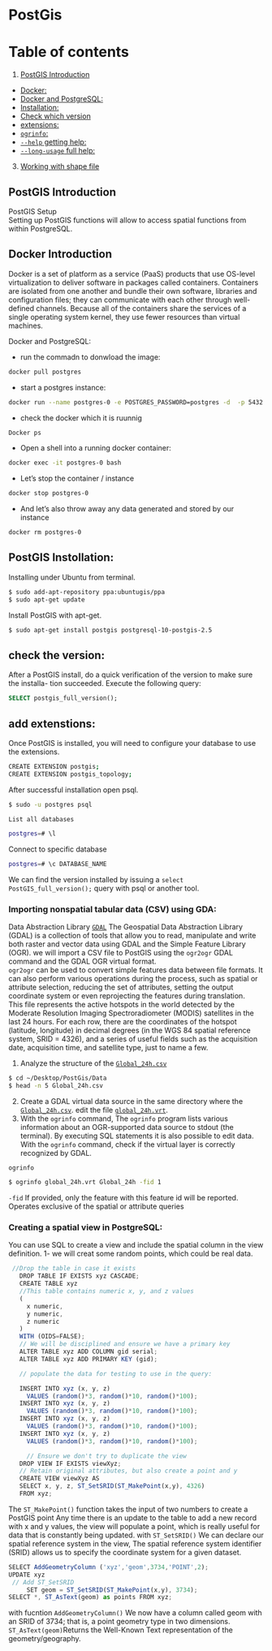 # PostGis

# Table of contents
1. [PostGIS Introduction](#introduction)
- [Docker:](#dock)
- [Docker and PostgreSQL:](#dp)
- [Installation:](#install)
- [ Check which version](#version)
- [extensions:](#extensions)
- [`ogrinfo`: ](#datasource)
- [`--help` getting help: ](#help)
- [`--long-usage` full help:](#fullhelp)
3. [Working with shape file](#paragraph1)


## PostGIS Introduction <a name="introduction"></a>


PostGIS Setup<br /> 
Setting up PostGIS functions will allow to access spatial functions from within PostgreSQL.<br /> 
## Docker Introduction <a name="dock"></a>
Docker is a set of platform as a service (PaaS) products that use OS-level virtualization to deliver software in packages called containers. Containers are isolated from one another and bundle their own software, libraries and configuration files; they can communicate with each other through well-defined channels. Because all of the containers share the services of a single operating system kernel, they use fewer resources than virtual machines.

Docker and PostgreSQL:<a name="dp"></a>
- run the commadn to donwload the image:
```bash
docker pull postgres
```
- start a postgres instance:
```bash
docker run --name postgres-0 -e POSTGRES_PASSWORD=postgres -d  -p 5432:5432 postgres:alpine
```
- check the docker which it is ruunnig 
```bash
Docker ps
```
- Open a shell into a running docker container:
```bash
docker exec -it postgres-0 bash
```
- Let’s stop the container / instance
```bash
docker stop postgres-0
```
- And let’s also throw away any data generated and stored by our instance
 ```bash
docker rm postgres-0
```

## PostGIS Instollation: <a name="install"></a>
Installing under Ubuntu from terminal.
```bash
$ sudo add-apt-repository ppa:ubuntugis/ppa
$ sudo apt-get update
```
Install PostGIS with apt-get.
```bash
$ sudo apt-get install postgis postgresql-10-postgis-2.5
```
## check the version: <a name="version"></a>
After a PostGIS install, do a quick verification of the version to make sure the installa- tion succeeded. Execute the following query:
```sql
SELECT postgis_full_version();
```
## add extenstions:<a name="extensions"></a>
Once PostGIS is installed, you will need to configure your database to use the extensions.
```j
CREATE EXTENSION postgis;
CREATE EXTENSION postgis_topology;
```

After successful installation open psql.
```bash
$ sudo -u postgres psql
```
```bash
List all databases
```
```bash
postgres=# \l
```
Connect to specific database
```bash
postgres=# \c DATABASE_NAME
```

We can find the version installed by issuing a `select PostGIS_full_version();` query with psql or another tool.<br /> 
### Importing nonspatial tabular data (CSV) using GDA:<br /> 
Data Abstraction Library [`GDAL`](https://gdal.org/gdal.pdf) The Geospatial Data Abstraction Library (GDAL) is a collection of tools that allow you to read, manipulate and write both raster and vector data using GDAL and the Simple Feature Library (OGR). we will import a CSV file to PostGIS using the `ogr2ogr` GDAL command and the GDAL OGR virtual format. <br /> 
`ogr2ogr` can be used to convert simple features data between file formats. It can also perform various operations during
the process, such as spatial or attribute selection, reducing the set of attributes, setting the output coordinate system or
even reprojecting the features during translation.<br />
This file represents the active hotspots in the world detected by the Moderate Resolution Imaging Spectroradiometer (MODIS) satellites in the last 24 hours. For each row, there are the coordinates of the hotspot (latitude, longitude) in decimal degrees (in the WGS 84 spatial reference system, SRID = 4326), and a series of useful fields such as the acquisition date, acquisition time, and satellite type, just to name a few.

1. Analyze the structure of the [`Global_24h.csv`](https://github.com/Daham-Mustaf/PostGis/blob/main/Data/Global_24h.csv)<br />
 ```bash
 $ cd ~/Desktop/PostGis/Data
 $ head -n 5 Global_24h.csv
 ```
 2. Create a GDAL virtual data source in the same directory where the [`Global_24h.csv`](https://github.com/Daham-Mustaf/PostGis/blob/main/Data/Global_24h.csv). edit the file [`global_24h.vrt`](https://github.com/Daham-Mustaf/PostGis/blob/main/Data/global_24h.vrt).<br />
 3. With the `ogrinfo` command, The `ogrinfo` program lists various information about an OGR-supported data source to stdout (the terminal). By
executing SQL statements it is also possible to edit data.
With the `ogrinfo` command, check if the virtual layer is correctly recognized by GDAL.

`ogrinfo` <a name="datasource"></a>
```bash
$ ogrinfo global_24h.vrt Global_24h -fid 1
 ```
`-fid` If provided, only the feature with this feature id will be reported. Operates exclusive of the spatial or attribute
queries

### Creating a spatial view in PostgreSQL:
You can use SQL to create a view and include the spatial column in the view definition.
1- we will creat some random points, which could be real data.
```js
 //Drop the table in case it exists
   DROP TABLE IF EXISTS xyz CASCADE;
   CREATE TABLE xyz
   //This table contains numeric x, y, and z values
   (
     x numeric,
     y numeric,
     z numeric
   )
   WITH (OIDS=FALSE);
   // We will be disciplined and ensure we have a primary key
   ALTER TABLE xyz ADD COLUMN gid serial;
   ALTER TABLE xyz ADD PRIMARY KEY (gid);

   // populate the data for testing to use in the query:

   INSERT INTO xyz (x, y, z)
     VALUES (random()*3, random()*10, random()*100);
   INSERT INTO xyz (x, y, z)
     VALUES (random()*3, random()*10, random()*100);
   INSERT INTO xyz (x, y, z)
     VALUES (random()*3, random()*10, random()*100);
   INSERT INTO xyz (x, y, z)
     VALUES (random()*3, random()*10, random()*100);

     // Ensure we don't try to duplicate the view
   DROP VIEW IF EXISTS viewXyz;
   // Retain original attributes, but also create a point and y
   CREATE VIEW viewXyz AS
   SELECT x, y, z, ST_SetSRID(ST_MakePoint(x,y), 4326)
   FROM xyz;
```
The `ST_MakePoint()` function takes the input of two numbers to create a PostGIS point Any time there is an update to the table to add a new record with x and y values, the view will populate a point, which is really useful for data that is constantly being updated.
with `ST_SetSRID()` We can declare our spatial reference system in the view, The spatial reference system identifier (SRID) allows us to specify the coordinate system for a given dataset.
```js
SELECT AddGeometryColumn ('xyz','geom',3734,'POINT',2);
UPDATE xyz
 // Add ST_SetSRID
     SET geom = ST_SetSRID(ST_MakePoint(x,y), 3734);
SELECT *, ST_AsText(geom) as points FROM xyz;
```
with fucntion `AddGeometryColumn()` We now have a column called geom with an SRID of 3734; that is, a point geometry type in two dimensions.
`ST_AsText(geom)`Returns the Well-Known Text representation of the geometry/geography.
